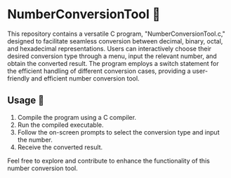 # NumberConversionTool 🧮

This repository contains a versatile C program, "NumberConversionTool.c," designed to facilitate seamless conversion between decimal, binary, octal, and hexadecimal representations. Users can interactively choose their desired conversion type through a menu, input the relevant number, and obtain the converted result. The program employs a switch statement for the efficient handling of different conversion cases, providing a user-friendly and efficient number conversion tool.

## Usage 🚀

1. Compile the program using a C compiler.
2. Run the compiled executable.
3. Follow the on-screen prompts to select the conversion type and input the number.
4. Receive the converted result.

Feel free to explore and contribute to enhance the functionality of this number conversion tool.

